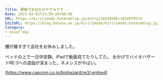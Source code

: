 ```yaml
---
Title: 腰痛で会社をおやすみです
Date: 2021-03-01T23:59:59+09:00
URL: https://kiririmode.hatenablog.jp/entry/20210306/1614979574
EditURL: https://blog.hatena.ne.jp/kiririmode/kiririmode.hatenablog.jp/atom/entry/26006613699770560
Category:
- usual day
---
```


腰が痛すぎて会社をお休みしました。

ベッドの上で一日中安静。iPadで動画見てたりしてた。
おかげでバイオハザードRE:3への造詣が深まった。ネメシスがやばい。

[https://www.capcom.co.jp/biohazard/re3/:embed]
